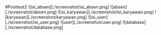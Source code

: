 #Posttest2
![isi_absen][./screenshot/isi_absen.png]
![absen][./screenshot/absen.png]
![isi_karyawan][./screenshot/isi_karyawan.png]
![karyawan][./screenshot/karyawan.png]
![isi_user][./screenshot/isi_user.png]
![user][./screenshot/user.png]
![database][./screenshot/database.png]
